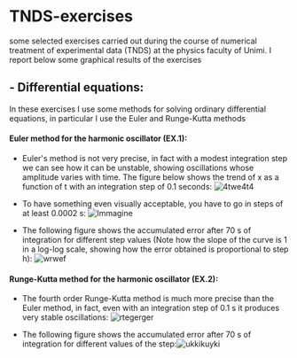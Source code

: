 # TNDS-exercises
some selected exercises carried out during the course of numerical treatment of experimental data (TNDS) at the physics faculty of Unimi.
 I report below some graphical results of the exercises


## - Differential equations:
In these exercises I use some methods for solving ordinary differential equations, in particular I use the Euler and Runge-Kutta methods

#### Euler method for the harmonic oscillator (EX.1): 
- Euler's method is not very precise, in fact with a modest integration step we can see how it can be unstable, showing oscillations whose amplitude varies with time. The figure below shows the trend of x as a function of t with an integration step of 0.1 seconds:
![4twe4t4](https://user-images.githubusercontent.com/72387126/175076875-1dd7f529-3b32-477b-a9ae-97599af3ae7c.png)


- To have something even visually acceptable, you have to go in steps of at least 0.0002 s:
![Immagine](https://user-images.githubusercontent.com/72387126/175077389-81f4274f-2ff6-4fa0-a856-952481339f72.png)


- The following figure shows the accumulated error after 70 s of integration for different step values (Note how the slope of the curve is 1 in a log-log scale, showing how the error obtained is proportional to step h):
![wrwef](https://user-images.githubusercontent.com/72387126/175078347-6d452e29-23e7-4265-bb4c-e984dda7e9f2.png)


#### Runge-Kutta method for the harmonic oscillator (EX.2):
- The fourth order Runge-Kutta method is much more precise than the Euler method, in fact, even with an integration step of 0.1 s it produces very stable oscillations:
![rtegerger](https://user-images.githubusercontent.com/72387126/175080026-6af50642-2dbb-400d-bff6-c5861d7e4156.png)


- The following figure shows the accumulated error after 70 s of integration for different values of the step:![ukkikuyki](https://user-images.githubusercontent.com/72387126/175080265-cbbc0a99-c128-40bb-a701-c159efd01cb9.png)
